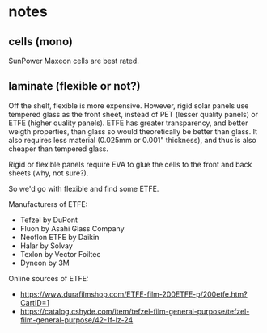 # notes

## cells (mono)

SunPower Maxeon cells are best rated.

## laminate (flexible or not?)

Off the shelf, flexible is more expensive. However, rigid solar panels use tempered glass as the front sheet, instead of PET (lesser quality panels) or ETFE (higher quality panels). ETFE has greater transparency, and better weigth properties, than glass so would theoretically be better than glass. It also requires less material (0.025mm or 0.001" thickness), and thus is also cheaper than tempered glass.

Rigid or flexible panels require EVA to glue the cells to the front and back sheets (why, not sure?).

So we'd go with flexible and find some ETFE.

Manufacturers of ETFE:
- Tefzel by DuPont
- Fluon by Asahi Glass Company
- Neoflon ETFE by Daikin
- Halar by Solvay
- Texlon by Vector Foiltec
- Dyneon by 3M 

Online sources of ETFE:
- https://www.durafilmshop.com/ETFE-film-200ETFE-p/200etfe.htm?CartID=1
- https://catalog.cshyde.com/item/tefzel-film-general-purpose/tefzel-film-general-purpose/42-1f-lz-24

